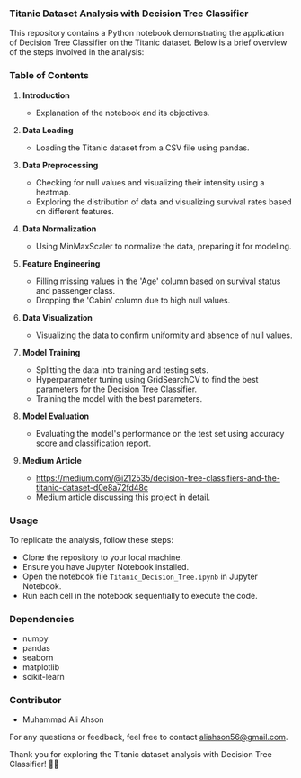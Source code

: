 ### Titanic Dataset Analysis with Decision Tree Classifier

This repository contains a Python notebook demonstrating the application of Decision Tree Classifier on the Titanic dataset. Below is a brief overview of the steps involved in the analysis:

### Table of Contents

1. **Introduction**
   - Explanation of the notebook and its objectives.

2. **Data Loading**
   - Loading the Titanic dataset from a CSV file using pandas.

3. **Data Preprocessing**
   - Checking for null values and visualizing their intensity using a heatmap.
   - Exploring the distribution of data and visualizing survival rates based on different features.

4. **Data Normalization**
   - Using MinMaxScaler to normalize the data, preparing it for modeling.

5. **Feature Engineering**
   - Filling missing values in the 'Age' column based on survival status and passenger class.
   - Dropping the 'Cabin' column due to high null values.

6. **Data Visualization**
   - Visualizing the data to confirm uniformity and absence of null values.

7. **Model Training**
   - Splitting the data into training and testing sets.
   - Hyperparameter tuning using GridSearchCV to find the best parameters for the Decision Tree Classifier.
   - Training the model with the best parameters.

8. **Model Evaluation**
   - Evaluating the model's performance on the test set using accuracy score and classification report.

9. **Medium Article**
   - https://medium.com/@i212535/decision-tree-classifiers-and-the-titanic-dataset-d0e8a72fd48c
   - Medium article discussing this project in detail.

### Usage

To replicate the analysis, follow these steps:
- Clone the repository to your local machine.
- Ensure you have Jupyter Notebook installed.
- Open the notebook file `Titanic_Decision_Tree.ipynb` in Jupyter Notebook.
- Run each cell in the notebook sequentially to execute the code.

### Dependencies
- numpy
- pandas
- seaborn
- matplotlib
- scikit-learn

### Contributor
- Muhammad Ali Ahson

For any questions or feedback, feel free to contact aliahson56@gmail.com.

Thank you for exploring the Titanic dataset analysis with Decision Tree Classifier! 🚢🌳
